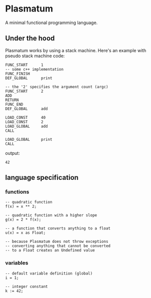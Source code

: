 # Plasmatum
A minimal functional programming language.

## Under the hood
Plasmatum works by using a stack machine. Here's an example with pseudo stack machine code:
```
FUNC_START      1
-- some c++ implementation
FUNC_FINISH
DEF_GLOBAL      print

-- the '2' specifies the argument count (argc)
FUNC_START      2
ADD
RETURN
FUNC_END
DEF_GLOBAL      add

LOAD_CONST      40
LOAD_CONST      2
LOAD_GLOBAL     add
CALL

LOAD_GLOBAL     print
CALL
```

output:
```
42
```


## language specification
### functions
```plsm
-- quadratic function
f(x) = x ** 2;

-- quadratic function with a higher slope
g(x) = 2 * f(x);

-- a function that converts anything to a float
u(x) = x as Float;

-- because Plasmatum does not throw exceptions
-- converting anything that cannot be converted
-- to a Float creates an Undefined value

```

### variables
```
-- default variable definition (global)
i = 1;

-- integer constant
k := 42;
```


